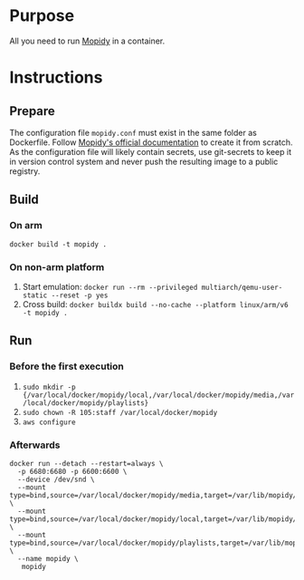 # Purpose
All you need to run [Mopidy](https://docs.mopidy.com/en/latest/) in a container.

# Instructions

## Prepare
The configuration file `mopidy.conf` must exist in the same folder as Dockerfile. Follow [Mopidy's official documentation](https://docs.mopidy.com/en/latest/config/) to create it from scratch. As the configuration file will likely contain secrets, use git-secrets to keep it in version control system and never push the resulting image to a public registry.

## Build

### On arm
`docker build -t mopidy .`

### On non-arm platform
1. Start emulation: `docker run --rm --privileged multiarch/qemu-user-static --reset -p yes`
2. Cross build: `docker buildx build --no-cache --platform linux/arm/v6 -t mopidy .`

## Run

### Before the first execution
1. `sudo mkdir -p {/var/local/docker/mopidy/local,/var/local/docker/mopidy/media,/var/local/docker/mopidy/playlists}`
2. `sudo chown -R 105:staff /var/local/docker/mopidy`
3. `aws configure`

### Afterwards
```
docker run --detach --restart=always \
  -p 6680:6680 -p 6600:6600 \
  --device /dev/snd \
  --mount type=bind,source=/var/local/docker/mopidy/media,target=/var/lib/mopidy/media,readonly \
  --mount type=bind,source=/var/local/docker/mopidy/local,target=/var/lib/mopidy/local \
  --mount type=bind,source=/var/local/docker/mopidy/playlists,target=/var/lib/mopidy/playlists \
  --name mopidy \
   mopidy
```
